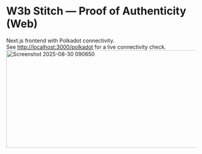 ﻿# W3b Stitch — Proof of Authenticity (Web)

Next.js frontend with Polkadot connectivity.  
See [http://localhost:3000/polkadot](http://localhost:3000/polkadot) for a live connectivity check.
<img width="828" height="260" alt="Screenshot 2025-08-30 090650" src="https://github.com/user-attachments/assets/015fcb4f-90a7-4d3d-b251-a8d3360246e8" />

